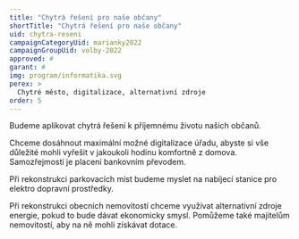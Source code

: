 ```yaml
---
title: "Chytrá řešení pro naše občany"
shortTitle: "Chytrá řešení pro naše občany"
uid: chytra-reseni
campaignCategoryUid: marianky2022
campaignGroupUid: volby-2022
approved: #
garant: # 
img: program/informatika.svg
perex: >
  Chytré město, digitalizace, alternativní zdroje
order: 5
---
```


Budeme aplikovat chytrá řešení k příjemnému životu našich občanů. 

Chceme dosáhnout maximální možné digitalizace úřadu, abyste si vše důležité mohli vyřešit v jakoukoli hodinu komfortně z domova. Samozřejmostí je placení bankovním převodem. 

Při rekonstrukci parkovacích míst budeme myslet na nabíjecí stanice pro elektro dopravní prostředky. 

Při rekonstrukci obecních nemovitostí chceme využívat alternativní zdroje energie, pokud to bude dávat ekonomicky smysl. Pomůžeme také majitelům nemovitostí, aby na ně mohli získávat dotace.

